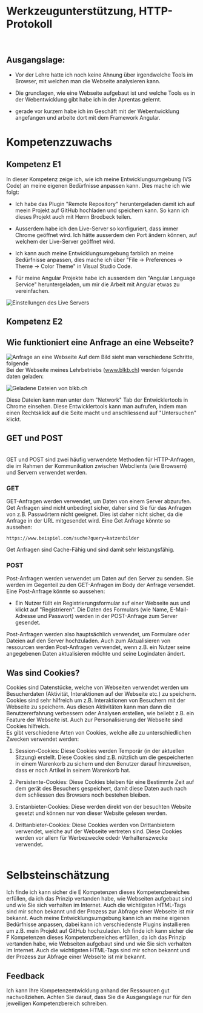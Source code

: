 # Werkzeugunterstützung, HTTP-Protokoll
<br>

## Ausgangslage:

- Vor der Lehre hatte ich noch keine Ahnung über irgendwelche Tools im Browser, mit welchen man die Webseite analysieren kann.

- Die grundlagen, wie eine Webseite aufgebaut ist und welche Tools es in der Webentwicklung gibt habe ich in der Aprentas gelernt.

- gerade vor kurzem habe ich im Geschäft mit der Webentwicklung angefangen und arbeite dort mit dem Framework Angular.

# Kompetenzzuwachs

## Kompetenz E1
In dieser Kompetenz zeige ich, wie ich meine Entwicklungsumgebung (VS Code) an meine eigenen Bedürfnisse anpassen kann. Dies mache ich wie folgt:

- Ich habe das Plugin "Remote Repository" heruntergeladen damit ich auf meein Projekt auf GitHub hochladen und speichern kann. So kann ich dieses Projekt auch mit Herrn Brodbeck teilen.

- Ausserdem habe ich den Live-Server so konfiguriert, dass immer Chrome geöffnet wird. Ich hätte ausserdem den Port ändern können, auf welchem der Live-Server geöffnet wird.

- Ich kann auch meine Entwicklungsumgebung farblich an meine Bedürfnisse anpassen, dies mache ich über "File -> Preferences -> Theme -> Color Theme" in Visual Studio Code.

- Für meine Angular Projekte habe ich ausserdem den "Angular Language Service" heruntergeladen, um mir die Arbeit mit Angular etwas zu vereinfachen.

![Einstellungen des Live Servers](image.png)

## Kompetenz E2

## Wie funktioniert eine Anfrage an eine Webseite?

![Anfrage an eine Webseite](Unterricht03.05.2024.jpg)
Auf dem Bild sieht man verschiedene Schritte, folgende 
<br>
Bei der Webseite meines Lehrbetriebs (www.blkb.ch) werden folgende daten geladen: 

![Geladene Dateien von blkb.ch](DateienVonBLKB.png)

Diese Dateien kann man unter dem "Network" Tab der Entwicklertools in Chrome einsehen. Diese Entwicklertools kann man aufrufen, indem man einen Rechtsklick auf die Seite macht und anschliessend auf "Untersuchen" klickt.


## GET und POST

<br>
GET und POST sind zwei häufig verwendete Methoden für HTTP-Anfragen, die im Rahmen der Kommunikation zwischen Webclients (wie Browsern) und Servern verwendet werden.


### GET

GET-Anfragen werden verwendet, um Daten von einem Server abzurufen. Get Anfragen sind nicht unbedingt sicher, daher sind Sie für das Anfragen von z.B. Passwörtern nicht geeignet. Dies ist daher nicht sicher, da die Anfrage in der URL mitgesendet wird. Eine Get Anfrage könnte so aussehen:
```
https://www.beispiel.com/suche?query=katzenbilder
```
Get Anfragen sind Cache-Fähig und sind damit sehr leistungsfähig.
<br>
### POST

Post-Anfragen werden verwendet um Daten auf den Server zu senden. Sie werden im Gegenteil zu den GET-Anfragen im Body der Anfrage versendet. Eine Post-Anfrage könnte so aussehen:

- Ein Nutzer füllt ein Registrierungsformular auf einer Webseite aus und klickt auf "Registrieren". Die Daten des Formulars (wie Name, E-Mail-Adresse und Passwort) werden in der POST-Anfrage zum Server gesendet.

Post-Anfragen werden also hauptsächlich verwendet, um Formulare oder Dateien auf den Server hochzuladen. Auch zum Aktualisieren von ressourcen werden Post-Anfragen verwendet, wenn z.B. ein Nutzer seine angegebenen Daten aktualisieren möchte und seine Logindaten ändert.
<br>
## Was sind Cookies?

Cookies sind Datenstücke, welche von Webseiten verwendet werden um Besucherdaten (Aktivität, Interaktionen auf der Webseite etc.) zu speichern. <br> 
Cookies sind sehr hilfreich um z.B. Interaktionen von Besuchern mit der Webseite zu speichern. Aus diesen Aktivitäten kann man dann die Benutzererfahrung verbessern oder Analysen erstellen, wie beliebt z.B. ein Feature der Webseite ist. Auch zur Personalisierung der Webseite sind Cookies hilfreich.
<br>
Es gibt verschiedene Arten von Cookies, welche alle zu unterschiedlichen Zwecken verwendet werden:

1. Session-Cookies: Diese Cookies werden Temporär (in der aktuellen Sitzung) erstellt. Diese Cookies sind z.B. nützlich um die gespeicherten in einem Warenkorb zu sichern und den Benutzer darauf hinzuweisen, dass er noch Artikel in seinem Warenkorb hat.

2. Persistente-Cookies: Diese Cookies bleiben für eine Bestimmte Zeit auf dem gerät des Besuchers gespeichert, damit diese Daten auch nach dem schliessen des Browsers noch bestehen bleiben.

3. Erstanbieter-Cookies: Diese werden direkt von der besuchten Website gesetzt und können nur von dieser Website gelesen werden.

4. Drittanbieter-Cookies: Diese Cookies werden von Drittanbietern verwendet, welche auf der Webseite vertreten sind. Diese Cookies werden vor allem für Werbezwecke odedr Verhaltenszwecke verwendet.
<br><br>



# Selbsteinschätzung

Ich finde ich kann sicher die E Kompetenzen dieses Kompetenzbereiches erfüllen, da ich das Prinzip vertanden habe, wie Webseiten aufgebaut sind und wie Sie sich verhalten im Internet. Auch die wichtigsten HTML-Tags sind mir schon bekannt und der Prozess zur Abfrage einer Webseite ist mir bekannt. Auch meine Entwicklungsumgebung kann ich an meine eigenen Bedürfnisse anpassen, dabei kann ich verschiedenste Plugins installieren um z.B. mein Projekt auf GitHub hochzuladen. 
Ich finde ich kann sicher die F Kompetenzen dieses Kompetenzbereiches erfüllen, da ich das Prinzip vertanden habe, wie Webseiten aufgebaut sind und wie Sie sich verhalten im Internet. Auch die wichtigsten HTML-Tags sind mir schon bekannt und der Prozess zur Abfrage einer Webseite ist mir bekannt. 

## Feedback
Ich kann Ihre Kompetenzentwicklung anhand der Ressourcen gut nachvollziehen.
Achten Sie darauf, dass Sie die Ausgangslage nur für den jeweiligen Kompetenzbereich  schreiben.
